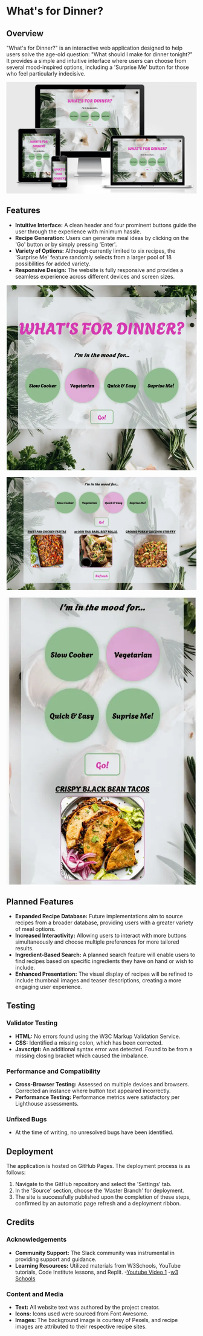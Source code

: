 # What's for Dinner?

## Overview

"What's for Dinner?" is an interactive web application designed to help users solve the age-old question: "What should I make for dinner tonight?" It provides a simple and intuitive interface where users can choose from several mood-inspired options, including a 'Surprise Me' button for those who feel particularly indecisive.

![Screenshot of website on varied device sizes](assets/readme.images/Mockup-generator.webp)

## Features

- **Intuitive Interface:** A clean header and four prominent buttons guide the user through the experience with minimum hassle.
- **Recipe Generation:** Users can generate meal ideas by clicking on the 'Go' button or by simply pressing 'Enter'.
- **Variety of Options:** Although currently limited to six recipes, the 'Surprise Me' feature randomly selects from a larger pool of 18 possibilities for added variety.
- **Responsive Design:** The website is fully responsive and provides a seamless experience across different devices and screen sizes.

![Screenshot the design features of the selected button](assets/readme.images/button-active.webp)

![Screenshot the design features of the selected button with generated recipes on full screen](assets/readme.images/recipes-generated.webp)

![Screenshot the design features of the selected button with generated recipes on small screen](assets/readme.images/recipe-generated-smallscreen.webp)


## Planned Features

- **Expanded Recipe Database:** Future implementations aim to source recipes from a broader database, providing users with a greater variety of meal options.
- **Increased Interactivity:** Allowing users to interact with more buttons simultaneously and choose multiple preferences for more tailored results.
- **Ingredient-Based Search:** A planned search feature will enable users to find recipes based on specific ingredients they have on hand or wish to include.
- **Enhanced Presentation:** The visual display of recipes will be refined to include thumbnail images and teaser descriptions, creating a more engaging user experience.

## Testing

### Validator Testing

- **HTML:** No errors found using the W3C Markup Validation Service.
- **CSS:** Identified a missing colon, which has been corrected.
- **Javscript:** An additional syntax error was detected. Found to be from a missing closing bracket which caused the imbalance. 

### Performance and Compatibility

- **Cross-Browser Testing:** Assessed on multiple devices and browsers. Corrected an instance where button text appeared incorrectly.
- **Performance Testing:** Performance metrics were satisfactory per Lighthouse assessments.

### Unfixed Bugs

- At the time of writing, no unresolved bugs have been identified.

## Deployment

The application is hosted on GitHub Pages. The deployment process is as follows:

1. Navigate to the GitHub repository and select the 'Settings' tab.
2. In the 'Source' section, choose the 'Master Branch' for deployment.
3. The site is successfully published upon the completion of these steps, confirmed by an automatic page refresh and a deployment ribbon.

## Credits

### Acknowledgements

- **Community Support:** The Slack community was instrumental in providing support and guidance.
- **Learning Resources:** Utilized materials from W3Schools, YouTube tutorials, Code Institute lessons, and Replit.
-[Youtube Video 1](https://www.youtube.com/watch?v=YNPhn5WkSbM)
-[w3 Schools](https://www.w3schools.com/)

### Content and Media

- **Text:** All website text was authored by the project creator.
- **Icons:** Icons used were sourced from Font Awesome.
- **Images:** The background image is courtesy of Pexels, and recipe images are attributed to their respective recipe sites.
